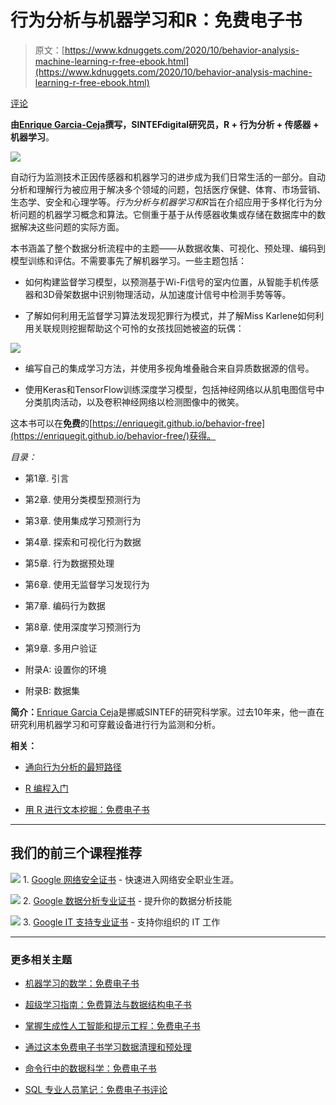 # 行为分析与机器学习和R：免费电子书

> 原文：[https://www.kdnuggets.com/2020/10/behavior-analysis-machine-learning-r-free-ebook.html](https://www.kdnuggets.com/2020/10/behavior-analysis-machine-learning-r-free-ebook.html)

[评论](#comments)

**由[Enrique Garcia-Ceja](https://twitter.com/e_g_mx)撰写，SINTEFdigital研究员，R + 行为分析 + 传感器 + 机器学习**。

![](../Images/c190aaf7127194c8f9195576f0b2fee7.png)

自动行为监测技术正因传感器和机器学习的进步成为我们日常生活的一部分。自动分析和理解行为被应用于解决多个领域的问题，包括医疗保健、体育、市场营销、生态学、安全和心理学等。*行为分析与机器学习和R*旨在介绍应用于多样化行为分析问题的机器学习概念和算法。它侧重于基于从传感器收集或存储在数据库中的数据解决这些问题的实际方面。

本书涵盖了整个数据分析流程中的主题——从数据收集、可视化、预处理、编码到模型训练和评估。不需要事先了解机器学习。一些主题包括：

+   如何构建监督学习模型，以预测基于Wi-Fi信号的室内位置，从智能手机传感器和3D骨架数据中识别物理活动，从加速度计信号中检测手势等等。

+   了解如何利用无监督学习算法发现犯罪行为模式，并了解Miss Karlene如何利用关联规则挖掘帮助这个可怜的女孩找回她被盗的玩偶：

![](../Images/5111b95c774c8507a618a410876e88cf.png)

+   编写自己的集成学习方法，并使用多视角堆叠融合来自异质数据源的信号。

+   使用Keras和TensorFlow训练深度学习模型，包括神经网络以从肌电图信号中分类肌肉活动，以及卷积神经网络以检测图像中的微笑。

这本书可以在**免费**的[https://enriquegit.github.io/behavior-free](https://enriquegit.github.io/behavior-free/)获得。

*目录：*

+   第1章. 引言

+   第2章. 使用分类模型预测行为

+   第3章. 使用集成学习预测行为

+   第4章. 探索和可视化行为数据

+   第5章. 行为数据预处理

+   第6章. 使用无监督学习发现行为

+   第7章. 编码行为数据

+   第8章. 使用深度学习预测行为

+   第9章. 多用户验证

+   附录A: 设置你的环境

+   附录B: 数据集

**简介：**[Enrique Garcia Ceja](http://www.enriquegc.com)是挪威SINTEF的研究科学家。过去10年来，他一直在研究利用机器学习和可穿戴设备进行行为监测和分析。

**相关：**

+   [通向行为分析的最短路径](https://www.kdnuggets.com/2016/03/cooladata-behavioral-analytics.html)

+   [R 编程入门](https://www.kdnuggets.com/2020/02/getting-started-r-programming.html)

+   [用 R 进行文本挖掘：免费电子书](https://www.kdnuggets.com/2020/10/text-mining-r-free-ebook.html)

* * *

## 我们的前三个课程推荐

![](../Images/0244c01ba9267c002ef39d4907e0b8fb.png) 1\. [Google 网络安全证书](https://www.kdnuggets.com/google-cybersecurity) - 快速进入网络安全职业生涯。

![](../Images/e225c49c3c91745821c8c0368bf04711.png) 2\. [Google 数据分析专业证书](https://www.kdnuggets.com/google-data-analytics) - 提升你的数据分析技能

![](../Images/0244c01ba9267c002ef39d4907e0b8fb.png) 3\. [Google IT 支持专业证书](https://www.kdnuggets.com/google-itsupport) - 支持你组织的 IT 工作

* * *

### 更多相关主题

+   [机器学习的数学：免费电子书](https://www.kdnuggets.com/2020/04/mathematics-machine-learning-book.html)

+   [超级学习指南：免费算法与数据结构电子书](https://www.kdnuggets.com/2022/06/super-study-guide-free-algorithms-data-structures-ebook.html)

+   [掌握生成性人工智能和提示工程：免费电子书](https://www.kdnuggets.com/2023/04/free-ebook-mastering-generative-ai-prompt-engineering.html)

+   [通过这本免费电子书学习数据清理和预处理](https://www.kdnuggets.com/2023/08/learn-data-cleaning-preprocessing-data-science-free-ebook.html)

+   [命令行中的数据科学：免费电子书](https://www.kdnuggets.com/2022/03/data-science-command-line-free-ebook.html)

+   [SQL 专业人员笔记：免费电子书评论](https://www.kdnuggets.com/2022/05/sql-notes-professionals-free-ebook-review.html)
